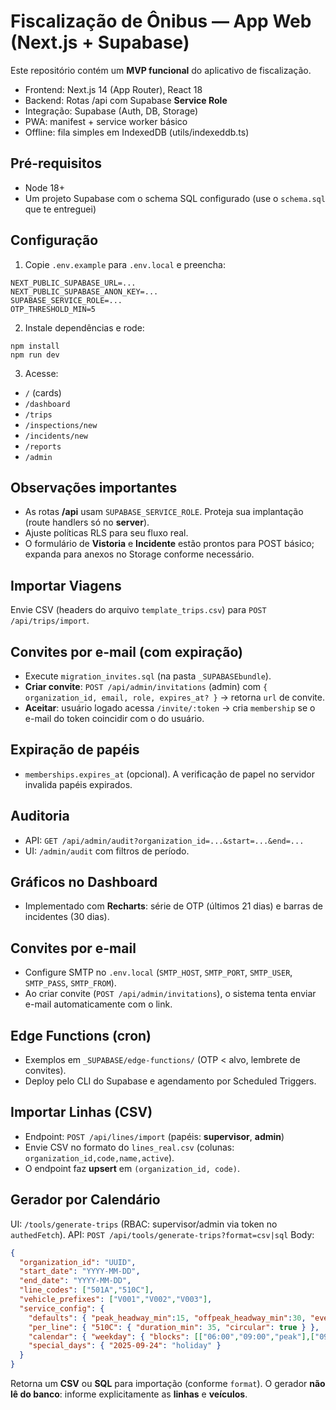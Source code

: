 # Fiscalização de Ônibus — App Web (Next.js + Supabase)

Este repositório contém um **MVP funcional** do aplicativo de fiscalização.
- Frontend: Next.js 14 (App Router), React 18
- Backend: Rotas /api com Supabase **Service Role**
- Integração: Supabase (Auth, DB, Storage)
- PWA: manifest + service worker básico
- Offline: fila simples em IndexedDB (utils/indexeddb.ts)

## Pré-requisitos
- Node 18+
- Um projeto Supabase com o schema SQL configurado (use o `schema.sql` que te entreguei)

## Configuração
1. Copie `.env.example` para `.env.local` e preencha:
```
NEXT_PUBLIC_SUPABASE_URL=...
NEXT_PUBLIC_SUPABASE_ANON_KEY=...
SUPABASE_SERVICE_ROLE=...
OTP_THRESHOLD_MIN=5
```
2. Instale dependências e rode:
```
npm install
npm run dev
```
3. Acesse:
- `/` (cards)
- `/dashboard`
- `/trips`
- `/inspections/new`
- `/incidents/new`
- `/reports`
- `/admin`

## Observações importantes
- As rotas **/api** usam `SUPABASE_SERVICE_ROLE`. Proteja sua implantação (route handlers só no **server**).
- Ajuste políticas RLS para seu fluxo real.
- O formulário de **Vistoria** e **Incidente** estão prontos para POST básico; expanda para anexos no Storage conforme necessário.

## Importar Viagens
Envie CSV (headers do arquivo `template_trips.csv`) para `POST /api/trips/import`.

## Convites por e-mail (com expiração)
- Execute `migration_invites.sql` (na pasta `_SUPABASEbundle`).
- **Criar convite**: `POST /api/admin/invitations` (admin) com `{ organization_id, email, role, expires_at? }` → retorna `url` de convite.
- **Aceitar**: usuário logado acessa `/invite/:token` → cria `membership` se o e-mail do token coincidir com o do usuário.

## Expiração de papéis
- `memberships.expires_at` (opcional). A verificação de papel no servidor invalida papéis expirados.

## Auditoria
- API: `GET /api/admin/audit?organization_id=...&start=...&end=...`
- UI: `/admin/audit` com filtros de período.

## Gráficos no Dashboard
- Implementado com **Recharts**: série de OTP (últimos 21 dias) e barras de incidentes (30 dias).

## Convites por e-mail
- Configure SMTP no `.env.local` (`SMTP_HOST`, `SMTP_PORT`, `SMTP_USER`, `SMTP_PASS`, `SMTP_FROM`).
- Ao criar convite (`POST /api/admin/invitations`), o sistema tenta enviar e-mail automaticamente com o link.

## Edge Functions (cron)
- Exemplos em `_SUPABASE/edge-functions/` (OTP < alvo, lembrete de convites).
- Deploy pelo CLI do Supabase e agendamento por Scheduled Triggers.

## Importar Linhas (CSV)
- Endpoint: `POST /api/lines/import` (papéis: **supervisor**, **admin**)
- Envie CSV no formato do `lines_real.csv` (colunas: `organization_id,code,name,active`).
- O endpoint faz **upsert** em `(organization_id, code)`.

## Gerador por Calendário
UI: `/tools/generate-trips` (RBAC: supervisor/admin via token no `authedFetch`).
API: `POST /api/tools/generate-trips?format=csv|sql`
Body:
```json
{
  "organization_id": "UUID",
  "start_date": "YYYY-MM-DD",
  "end_date": "YYYY-MM-DD",
  "line_codes": ["501A","510C"],
  "vehicle_prefixes": ["V001","V002","V003"],
  "service_config": {
    "defaults": { "peak_headway_min":15, "offpeak_headway_min":30, "evening_headway_min":30, "weekend_headway_min":30, "duration_min":45 },
    "per_line": { "510C": { "duration_min": 35, "circular": true } },
    "calendar": { "weekday": { "blocks": [["06:00","09:00","peak"],["09:00","16:00","offpeak"],["16:00","19:00","peak"],["19:00","22:00","evening"]] }, "saturday": { "blocks": [["07:00","22:00","weekend"]] }, "sunday": { "blocks": [["07:00","22:00","weekend"]] }, "holiday": { "blocks": [["07:00","21:00","weekend"]] } },
    "special_days": { "2025-09-24": "holiday" }
  }
}
```
Retorna um **CSV** ou **SQL** para importação (conforme `format`). O gerador **não lê do banco**: informe explicitamente as **linhas** e **veículos**.
